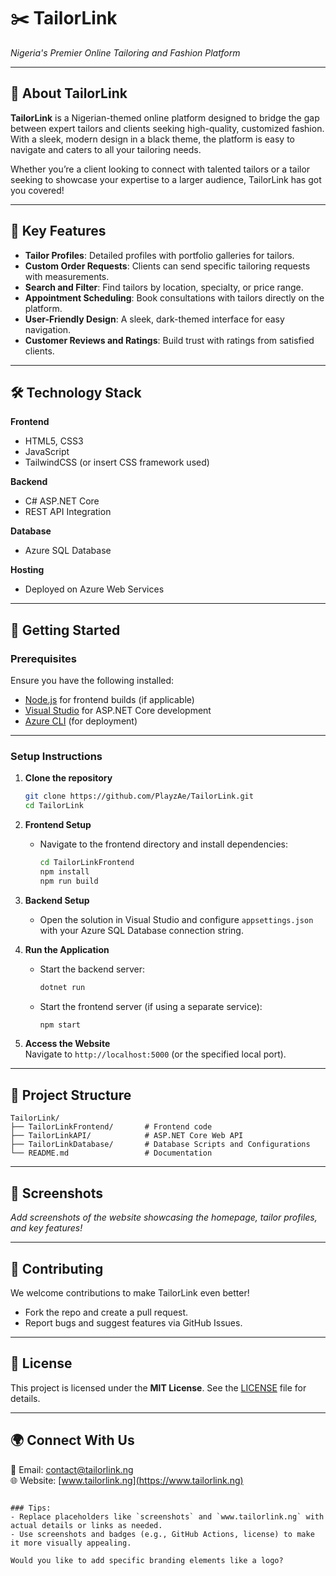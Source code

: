 # ✂️ **TailorLink**  
_Nigeria's Premier Online Tailoring and Fashion Platform_

---

## 🌟 **About TailorLink**

**TailorLink** is a Nigerian-themed online platform designed to bridge the gap between expert tailors and clients seeking high-quality, customized fashion. With a sleek, modern design in a black theme, the platform is easy to navigate and caters to all your tailoring needs.

Whether you’re a client looking to connect with talented tailors or a tailor seeking to showcase your expertise to a larger audience, TailorLink has got you covered!

---

## 🎨 **Key Features**

- **Tailor Profiles**: Detailed profiles with portfolio galleries for tailors.
- **Custom Order Requests**: Clients can send specific tailoring requests with measurements.
- **Search and Filter**: Find tailors by location, specialty, or price range.
- **Appointment Scheduling**: Book consultations with tailors directly on the platform.
- **User-Friendly Design**: A sleek, dark-themed interface for easy navigation.
- **Customer Reviews and Ratings**: Build trust with ratings from satisfied clients.

---

## 🛠️ **Technology Stack**

**Frontend**  
- HTML5, CSS3  
- JavaScript  
- TailwindCSS (or insert CSS framework used)

**Backend**  
- C# ASP.NET Core  
- REST API Integration

**Database**  
- Azure SQL Database  

**Hosting**  
- Deployed on Azure Web Services  

---

## 🚀 **Getting Started**

### **Prerequisites**  
Ensure you have the following installed:  
- [Node.js](https://nodejs.org/) for frontend builds (if applicable)  
- [Visual Studio](https://visualstudio.microsoft.com/) for ASP.NET Core development  
- [Azure CLI](https://learn.microsoft.com/en-us/cli/azure/install-azure-cli) (for deployment)

---

### **Setup Instructions**

1. **Clone the repository**  
   ```bash
   git clone https://github.com/PlayzAe/TailorLink.git
   cd TailorLink
   ```

2. **Frontend Setup**  
   - Navigate to the frontend directory and install dependencies:  
     ```bash
     cd TailorLinkFrontend
     npm install
     npm run build
     ```

3. **Backend Setup**  
   - Open the solution in Visual Studio and configure `appsettings.json` with your Azure SQL Database connection string.  

4. **Run the Application**  
   - Start the backend server:  
     ```bash
     dotnet run
     ```
   - Start the frontend server (if using a separate service):  
     ```bash
     npm start
     ```

5. **Access the Website**  
   Navigate to `http://localhost:5000` (or the specified local port).

---

## 🧰 **Project Structure**

```
TailorLink/
├── TailorLinkFrontend/       # Frontend code
├── TailorLinkAPI/            # ASP.NET Core Web API
├── TailorLinkDatabase/       # Database Scripts and Configurations
└── README.md                 # Documentation
```

---

## 📸 **Screenshots**

_Add screenshots of the website showcasing the homepage, tailor profiles, and key features!_

---

## 🤝 **Contributing**

We welcome contributions to make TailorLink even better!  
- Fork the repo and create a pull request.  
- Report bugs and suggest features via GitHub Issues.

---

## 📝 **License**

This project is licensed under the **MIT License**. See the [LICENSE](LICENSE) file for details.

---

## 🌍 **Connect With Us**

📧 Email: [contact@tailorlink.ng](mailto:contact@tailorlink.ng)  
🌐 Website: [www.tailorlink.ng](https://www.tailorlink.ng)  
```

### Tips:
- Replace placeholders like `screenshots` and `www.tailorlink.ng` with actual details or links as needed.
- Use screenshots and badges (e.g., GitHub Actions, license) to make it more visually appealing.  

Would you like to add specific branding elements like a logo?
